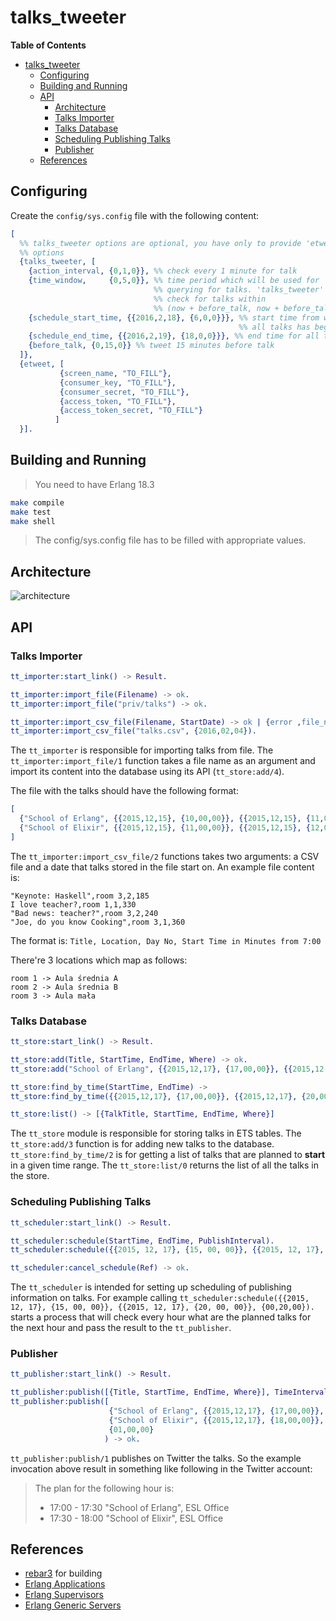 # talks_tweeter #

<!-- markdown-toc start - Don't edit this section. Run M-x markdown-toc-generate-toc again -->
**Table of Contents**

- [talks_tweeter](#talkstweeter)
    - [Configuring](#configuring)
    - [Building and Running](#building-and-running)
    - [API](#api)
        - [Architecture](#architecture)
        - [Talks Importer](#talks-importer)
        - [Talks Database](#talks-database)
        - [Scheduling Publishing Talks](#scheduling-publishing-talks)
        - [Publisher](#publisher)
    - [References](#references)

<!-- markdown-toc end -->


## Configuring ##

Create the `config/sys.config` file with the following content:

```erlang
[
  %% talks_tweeter options are optional, you have only to provide 'etweet'
  %% options
  {talks_tweeter, [
    {action_interval, {0,1,0}}, %% check every 1 minute for talk
    {time_window,     {0,5,0}}, %% time period which will be used for
                                %% querying for talks. 'talks_tweeter' will
                                %% check for talks within
                                %% (now + before_talk, now + before_talk + time_window) minutes
    {schedule_start_time, {{2016,2,18}, {6,0,0}}}, %% start time from which
                                                   %% all talks has begin
    {schedule_end_time, {{2016,2,19}, {18,0,0}}}, %% end time for all talks
    {before_talk, {0,15,0}} %% tweet 15 minutes before talk
  ]},
  {etweet, [
           {screen_name, "TO_FILL"},
           {consumer_key, "TO_FILL"},
           {consumer_secret, "TO_FILL"},
           {access_token, "TO_FILL"},
           {access_token_secret, "TO_FILL"}
          ]
  }].
```

## Building and Running ##

> You need to have Erlang 18.3

```bash
make compile
make test
make shell
```

> The config/sys.config file has to be filled with appropriate values.

## Architecture ##

![architecture](https://docs.google.com/drawings/d/1Tg9J9MGxVXwA0_3NdQ4FWo9yQ3XYL78aljEgNRK3Yu4/pub?w=960&h=720)

## API ##

### Talks Importer ###

```erlang
tt_importer:start_link() -> Result.

tt_importer:import_file(Filename) -> ok.
tt_importer:import_file("priv/talks") -> ok.

tt_importer:import_csv_file(Filename, StartDate) -> ok | {error ,file_not_exists}.
tt_importer:import_csv_file("talks.csv", {2016,02,04}).

```

The `tt_importer` is responsible for importing talks from file. The `tt_importer:import_file/1` function takes a file name as an argument and import its content into the database using its API (`tt_store:add/4`).

The file with the talks should have the following format:
```erlang
[
  {"School of Erlang", {{2015,12,15}, {10,00,00}}, {{2015,12,15}, {11,00,00}}, "ESL Office"},
  {"School of Elixir", {{2015,12,15}, {11,00,00}}, {{2015,12,15}, {12,00,00}}, "ESL Office"}
]
```

The `tt_importer:import_csv_file/2` functions takes two arguments: a CSV file and a date that talks stored in the file start on. An example file content is:

```csv
"Keynote: Haskell",room 3,2,185
I love teacher?,room 1,1,330
"Bad news: teacher?",room 3,2,240
"Joe, do you know Cooking",room 3,1,360
```

The format is: 
`Title, Location, Day No, Start Time in Minutes from 7:00`

There're 3 locations which map as follows:
```
room 1 -> Aula średnia A
room 2 -> Aula średnia B
room 3 -> Aula mała
```

### Talks Database ###

```erlang
tt_store:start_link() -> Result.

tt_store:add(Title, StartTime, EndTime, Where) -> ok.
tt_store:add("School of Erlang", {{2015,12,17}, {17,00,00}}, {{2015,12,17}, {19,00,00}}) -> ok.

tt_store:find_by_time(StartTime, EndTime) -> 
tt_store:find_by_time({{2015,12,17}, {17,00,00}}, {{2015,12,17}, {20,00,00}}) -> [{TalkTitle, StartTime, EndTime, Where}]

tt_store:list() -> [{TalkTitle, StartTime, EndTime, Where}]
```

The `tt_store` module is responsible for storing talks in ETS tables. The `tt_store:add/3` function is for adding new talks to the database. `tt_store:find_by_time/2` is for getting a list of talks that are planned to **start** in a given time range. The `tt_store:list/0` returns the list of all the talks in the store.

### Scheduling Publishing Talks ###


```erlang
tt_scheduler:start_link() -> Result.

tt_scheduler:schedule(StartTime, EndTime, PublishInterval).
tt_scheduler:schedule({{2015, 12, 17}, {15, 00, 00}}, {{2015, 12, 17}, {20, 00, 00}}, {01,00,00}) -> Ref.

tt_scheduler:cancel_schedule(Ref) -> ok.
```

The `tt_scheduler` is intended for setting up scheduling of publishing information on talks. For example calling `tt_scheduler:schedule({{2015, 12, 17}, {15, 00, 00}}, {{2015, 12, 17}, {20, 00, 00}}, {00,20,00}).` starts a process that will check every hour what are the planned talks for the next hour and pass the result to the `tt_publisher`.

### Publisher ###

```erlang
tt_publisher:start_link() -> Result.

tt_publisher:publish([{Title, StartTime, EndTime, Where}], TimeInterval) -> ok
tt_publisher:publish([
                      {"School of Erlang", {{2015,12,17}, {17,00,00}}, {{2015,12,17}, {17,30,00}}, "ESL Office"}
                      {"School of Elixir", {{2015,12,17}, {18,00,00}}, {{2015,12,17}, {18,30,00}}, "ESL Office"},
                      {01,00,00}
                     ) -> ok.
```

`tt_publisher:publish/1` publishes on Twitter the talks. So the example invocation above result in something like following in the Twitter account:

> The plan for the following hour is:
> * 17:00 - 17:30 "School of Erlang", ESL Office
> * 17:30 - 18:00 "School of Elixir", ESL Office

## References ##

* [rebar3](https://www.rebar3.org/) for building
* [Erlang Applications](http://www.erlang.org/doc/design_principles/applications.html)
* [Erlang Supervisors](http://www.erlang.org/doc/design_principles/sup_princ.html)
* [Erlang Generic Servers](http://www.erlang.org/doc/design_principles/gen_server_concepts.html)
